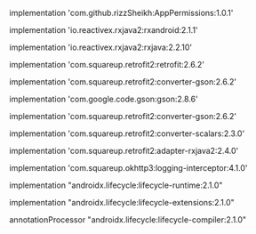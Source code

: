 
  implementation 'com.github.rizzSheikh:AppPermissions:1.0.1'

  implementation 'io.reactivex.rxjava2:rxandroid:2.1.1'
  
  implementation 'io.reactivex.rxjava2:rxjava:2.2.10'

  implementation 'com.squareup.retrofit2:retrofit:2.6.2'
  
  implementation 'com.squareup.retrofit2:converter-gson:2.6.2'
  
  implementation 'com.google.code.gson:gson:2.8.6'

  implementation 'com.squareup.retrofit2:converter-gson:2.6.2'
  
  implementation 'com.squareup.retrofit2:converter-scalars:2.3.0'
  
  implementation 'com.squareup.retrofit2:adapter-rxjava2:2.4.0'
  
  implementation 'com.squareup.okhttp3:logging-interceptor:4.1.0'

  implementation "androidx.lifecycle:lifecycle-runtime:2.1.0"
  
  implementation "androidx.lifecycle:lifecycle-extensions:2.1.0"
  
  annotationProcessor "androidx.lifecycle:lifecycle-compiler:2.1.0"
